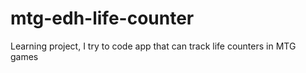 # mtg-edh-life-counter
Learning project, I try to code app that can track life counters in MTG games

